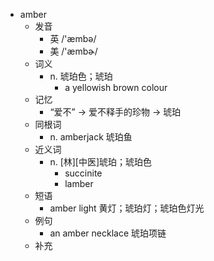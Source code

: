 - amber
  - 发音
    - 英 /'æmbə/
    - 美 /'æmbɚ/
  - 词义
    - n. 琥珀色；琥珀
      - a yellowish brown colour
  - 记忆
    - “爱不” → 爱不释手的珍物 → 琥珀
  - 同根词
    - n. amberjack 琥珀鱼
  - 近义词
    - n. [林][中医]琥珀；琥珀色
      - succinite
      - lamber
  - 短语
    - amber light 黄灯；琥珀灯；琥珀色灯光
  - 例句
    - an amber necklace 琥珀项链
  - 补充